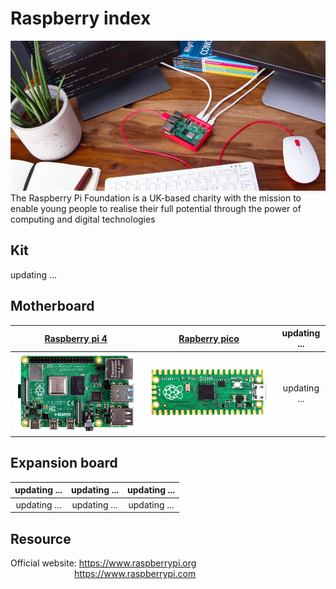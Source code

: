 # Raspberry index
<img src="../../_static/raspberry/raspberry_index/1img.png" style="zoom:100%">  
The Raspberry Pi Foundation is a UK-based charity with the mission to enable young people to realise their full potential through the power of computing and digital technologies  

## Kit
updating ...  

## Motherboard
| [Raspberry pi 4](../R1D0000_raspberry_pi4/R1D0000_raspberry_pi4.md) | [Rapberry pico](../R1D0001_raspberry_pico/R1D0001_raspberry_pico.md) | updating ... |
| :--: | :--: | :--: |
| [![img](../../_static/raspberry/R1D0000_raspberry_pi4/1img.png)](../R1D0000_raspberry_pi4/R1D0000_raspberry_pi4.md) | [![img](../../_static/raspberry/R1D0001_raspberry_pico/1img.png)](../R1D0001_raspberry_pico/R1D0001_raspberry_pico.md) | updating ... |

## Expansion board
| updating ... | updating ... | updating ... |
| :--: | :--: | :--: |
| updating ... | updating ... | updating ... |

## Resource
Official website: <https://www.raspberrypi.org>  
&emsp;&emsp;&emsp;&emsp;&emsp;&emsp;&emsp; <https://www.raspberrypi.com>  
